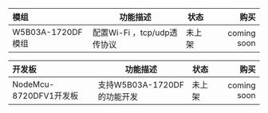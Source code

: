 


|    模组    |   功能描述    |   状态   |   购买   |
|:-------| -------- | ------| ------: |
| W5B03A-1720DF模组 |       配置Wi-Fi ，tcp/udp透传协议          |  未上架 | coming soon |


|    开发板    |     功能描述     |   状态   |   购买   |
|:-------| ---------------| ------| ------: |
| NodeMcu-8720DFV1开发板 |        支持W5B03A-1720DF的功能开发        |  未上架 | coming soon |